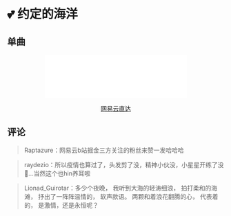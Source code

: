 # 💕 约定的海洋

## 单曲

<div style="text-align: center;">
    <iframe frameborder="no" border="0" marginwidth="0" marginheight="0" width=330 height=100 src="//music.163.com/outchain/player?type=1&id=85600656&auto=0"></iframe>
    <p style="text-align: center;">
        <a rel="nofollow" href="https://music.163.com/#/outchain/1/85600656/">网易云直达</a>
    </p>
</div>

## 评论

> Raptazure：网易云b站掘金三方关注的粉丝来赞一发哈哈哈

> raydezio：所以疫情也算过了，头发剪了没，精神小伙没，小星星开练了没🤩…当然这个也hin养耳啦

> Lionad_Guirotar：多少个夜晚，
我听到大海的轻涛细浪，
拍打柔和的海滩，
抒出了一阵阵温情的，
软声款语。
两颗和着浪花翻腾的心，
代表着的，
是激情，还是永恒呢？